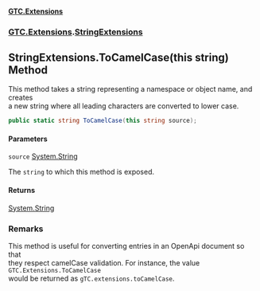 #### [GTC.Extensions](GTC.Extensions.md 'GTC.Extensions')
### [GTC.Extensions](GTC.Extensions.md#GTC.Extensions 'GTC.Extensions').[StringExtensions](GTC.Extensions.md#GTC.Extensions.StringExtensions 'GTC.Extensions.StringExtensions')

## StringExtensions.ToCamelCase(this string) Method

This method takes a string representing a namespace or object name, and creates  
a new string where all leading characters are converted to lower case.

```csharp
public static string ToCamelCase(this string source);
```
#### Parameters

<a name='GTC.Extensions.StringExtensions.ToCamelCase(thisstring).source'></a>

`source` [System.String](https://docs.microsoft.com/en-us/dotnet/api/System.String 'System.String')

The `string` to which this method is exposed.

#### Returns
[System.String](https://docs.microsoft.com/en-us/dotnet/api/System.String 'System.String')

### Remarks
This method is useful for converting entries in an OpenApi document so that   
they respect camelCase validation. For instance, the value `GTC.Extensions.ToCamelCase`  
would be returned as `gTC.extensions.toCamelCase`.
